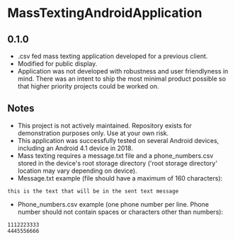 # MassTextingAndroidApplication
## 0.1.0

* .csv fed mass texting application developed for a previous client. 
* Modified for public display.
* Application was not developed with robustness and user friendlyness in mind. There was an intent to ship the most minimal product possible so that higher priority projects could be worked on. 

## Notes

* This project is not actively maintained. Repository exists for demonstration purposes only. Use at your own risk.
* This application was successfully tested on several Android devices, including an Android 4.1 device in 2018.
* Mass texting requires a message.txt file and a phone_numbers.csv stored in the device's root storage directory ('root storage directory' location may vary depending on device). 
* Message.txt example (file should have a maximum of 160 characters):
```
this is the text that will be in the sent text message
```
* Phone_numbers.csv example (one phone number per line. Phone number should not contain spaces or characters other than numbers):
```
1112223333
4445556666
```